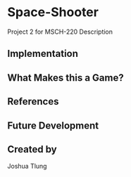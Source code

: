 # Space-Shooter
Project 2 for MSCH-220
Description

## Implementation

## What Makes this a Game?

## References

## Future Development

## Created by
Joshua Tlung
